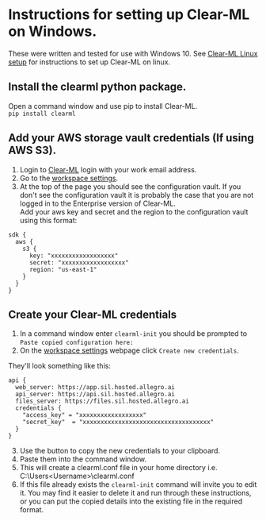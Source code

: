# Instructions for setting up Clear-ML on Windows.

These were written and tested for use with Windows 10.
See [Clear-ML Linux setup](clear_ml_linux_setup.md) for instructions to set up Clear-ML on linux.

## Install the clearml python package.
Open a command window and use pip to install Clear-ML.  
`pip install clearml`

## Add your AWS storage vault credentials (If using AWS S3).
1. Login to [Clear-ML](https://app.sil.hosted.allegro.ai) login with your work email address.
2. Go to the [workspace settings](https://app.sil.hosted.allegro.ai/settings/workspace-configuration).
3. At the top of the page you should see the configuration vault. If you don't see the configuration vault it is probably the case that you are not logged in to the Enterprise version of Clear-ML.  
   Add your aws key and secret and the region to the configuration vault using this format:
```
sdk {
  aws {
    s3 {
      key: "xxxxxxxxxxxxxxxxxx"
      secret: "xxxxxxxxxxxxxxxxxx"
      region: "us-east-1"
    }
  }
}
```

## Create your Clear-ML credentials
1. In a command window enter `clearml-init` you should be prompted to `Paste copied configuration here:`
2. On the [workspace settings](https://app.sil.hosted.allegro.ai/settings/workspace-configuration) webpage click `Create new credentials`.

They'll look something like this:
```
api { 
  web_server: https://app.sil.hosted.allegro.ai
  api_server: https://api.sil.hosted.allegro.ai
  files_server: https://files.sil.hosted.allegro.ai
  credentials {
    "access_key" = "xxxxxxxxxxxxxxxxxx"
    "secret_key"  = "xxxxxxxxxxxxxxxxxxxxxxxxxxxxxxxxxxxx"
  }
}
```
3. Use the button to copy the new credentials to your clipboard. 
4. Paste them into the command window.
5. This will create a clearml.conf file in your home directory i.e.  C:\Users\<Username>\clearml.conf
6. If this file already exists the `clearml-init` command will invite you to edit it.  You may find it easier to delete it and run through these instructions, or you can put the copied details into the existing file in the required format.
